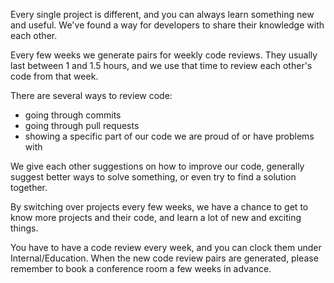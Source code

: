 Every single project is different, and you can always learn something new and useful. We've found a way for developers to share their knowledge with each other.

Every few weeks we generate pairs for weekly code reviews. They usually last between 1 and 1.5 hours, and we use that time to review each other's code from that week.

There are several ways to review code:  

* going through commits
* going through pull requests
* showing a specific part of our code we are proud of or have problems with

We give each other suggestions on how to improve our code, generally suggest better ways to solve something, or even try to find a solution together.   

By switching over projects every few weeks, we have a chance to get to know more projects and their code, and learn a lot of new and exciting things.

You have to have a code review every week, and you can clock them under Internal/Education. When the new code review pairs are generated, please remember to book a conference room a few weeks in advance.
